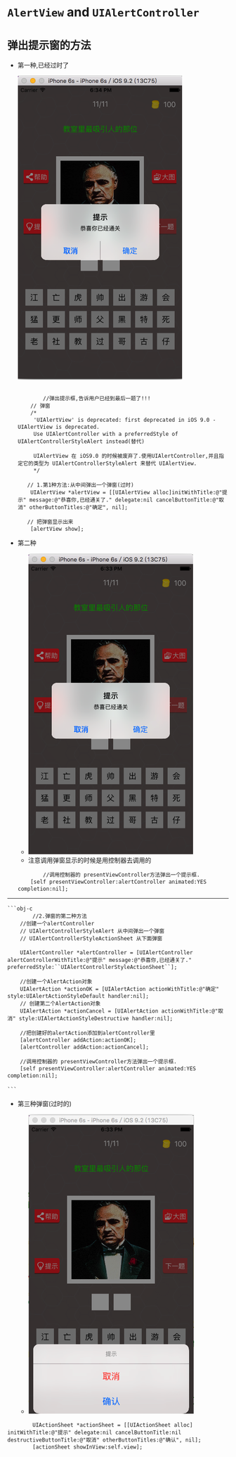 # `AlertView` and `UIAlertController`

# `弹出提示窗的方法`

 - 第一种,已经过时了

    ![](../LibrarypPictures/Snip20160516_12.png)

    ```objc

            //弹出提示框,告诉用户已经到最后一题了!!!
        // 弹窗
        /*
         'UIAlertView' is deprecated: first deprecated in iOS 9.0 - UIAlertView is deprecated.
         Use UIAlertController with a preferredStyle of UIAlertControllerStyleAlert instead(替代)

         UIAlertView 在 iOS9.0 的时候被废弃了.使用UIAlertController,并且指定它的类型为 UIAlertControllerStyleAlert 来替代 UIAlertView.
         */

       // 1.第1种方法:从中间弹出一个弹窗(过时)
        UIAlertView *alertView = [[UIAlertView alloc]initWithTitle:@"提示" message:@"恭喜你,已经通关了." delegate:nil cancelButtonTitle:@"取消" otherButtonTitles:@"确定", nil];

       // 把弹窗显示出来
        [alertView show];

    ```


- 第二种
    - ![](../LibrarypPictures/Snip20160516_11.png)
    - 注意调用弹窗显示的时候是用控制器去调用的


    ```obj-c
            //调用控制器的 presentViewController方法弹出一个提示框.
        [self presentViewController:alertController animated:YES completion:nil];

    ```

---

    ```obj-c
            //2.弹窗的第二种方法
        //创建一个alertController
        // UIAlertControllerStyleAlert 从中间弹出一个弹窗
        // UIAlertControllerStyleActionSheet 从下面弹窗

        UIAlertController *alertController = [UIAlertController alertControllerWithTitle:@"提示" message:@"恭喜你,已经通关了." preferredStyle:``UIAlertControllerStyleActionSheet``];

        //创建一个AlertAction对象
        UIAlertAction *actionOK = [UIAlertAction actionWithTitle:@"确定" style:UIAlertActionStyleDefault handler:nil];
        // 创建第二个AlertAction对象
        UIAlertAction *actionCancel = [UIAlertAction actionWithTitle:@"取消" style:UIAlertActionStyleDestructive handler:nil];

        //把创建好的alertAction添加到alertController里
        [alertController addAction:actionOK];
        [alertController addAction:actionCancel];

        //调用控制器的 presentViewController方法弹出一个提示框.
        [self presentViewController:alertController animated:YES completion:nil];

    ```


- 第三种弹窗(过时的)

    - ![](../LibrarypPictures/Snip20160516_10.png)



```objc
        UIActionSheet *actionSheet = [[UIActionSheet alloc] initWithTitle:@"提示" delegate:nil cancelButtonTitle:nil destructiveButtonTitle:@"取消" otherButtonTitles:@"确认", nil];
        [actionSheet showInView:self.view];

```




